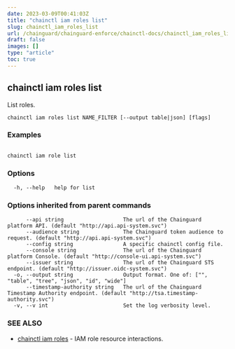 ```yaml
---
date: 2023-03-09T00:41:03Z
title: "chainctl iam roles list"
slug: chainctl_iam_roles_list
url: /chainguard/chainguard-enforce/chainctl-docs/chainctl_iam_roles_list/
draft: false
images: []
type: "article"
toc: true
---
```

## chainctl iam roles list

List roles.

```
chainctl iam roles list NAME_FILTER [--output table|json] [flags]
```

### Examples

```

chainctl iam role list

```

### Options

```
  -h, --help   help for list
```

### Options inherited from parent commands

```
      --api string                   The url of the Chainguard platform API. (default "http://api.api-system.svc")
      --audience string              The Chainguard token audience to request. (default "http://api.api-system.svc")
      --config string                A specific chainctl config file.
      --console string               The url of the Chainguard platform Console. (default "http://console-ui.api-system.svc")
      --issuer string                The url of the Chainguard STS endpoint. (default "http://issuer.oidc-system.svc")
  -o, --output string                Output format. One of: ["", "table", "tree", "json", "id", "wide"]
      --timestamp-authority string   The url of the Chainguard Timestamp Authority endpoint. (default "http://tsa.timestamp-authority.svc")
  -v, --v int                        Set the log verbosity level.
```

### SEE ALSO

* [chainctl iam roles](/chainguard/chainguard-enforce/chainctl-docs/chainctl_iam_roles/)	 - IAM role resource interactions.


